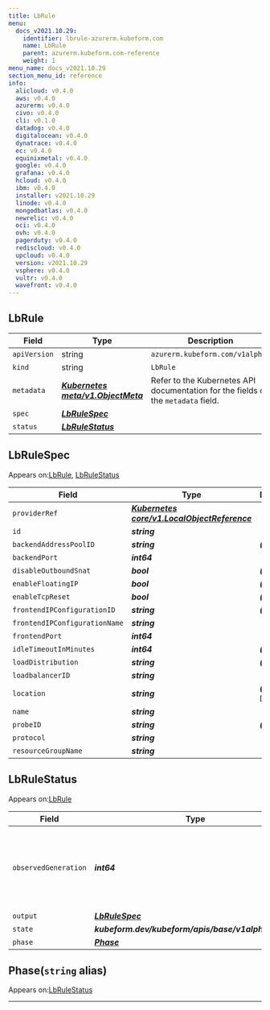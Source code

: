 ```yaml
---
title: LbRule
menu:
  docs_v2021.10.29:
    identifier: lbrule-azurerm.kubeform.com
    name: LbRule
    parent: azurerm.kubeform.com-reference
    weight: 1
menu_name: docs_v2021.10.29
section_menu_id: reference
info:
  alicloud: v0.4.0
  aws: v0.4.0
  azurerm: v0.4.0
  civo: v0.4.0
  cli: v0.1.0
  datadog: v0.4.0
  digitalocean: v0.4.0
  dynatrace: v0.4.0
  ec: v0.4.0
  equinixmetal: v0.4.0
  google: v0.4.0
  grafana: v0.4.0
  hcloud: v0.4.0
  ibm: v0.4.0
  installer: v2021.10.29
  linode: v0.4.0
  mongodbatlas: v0.4.0
  newrelic: v0.4.0
  oci: v0.4.0
  ovh: v0.4.0
  pagerduty: v0.4.0
  rediscloud: v0.4.0
  upcloud: v0.4.0
  version: v2021.10.29
  vsphere: v0.4.0
  vultr: v0.4.0
  wavefront: v0.4.0
---
```


## LbRule
| Field | Type | Description |
| ------ | ----- | ----------- |
| `apiVersion` | string | `azurerm.kubeform.com/v1alpha1` |
|    `kind` | string | `LbRule` |
| `metadata` | ***[Kubernetes meta/v1.ObjectMeta](https://v1-18.docs.kubernetes.io/docs/reference/generated/kubernetes-api/v1.18/#objectmeta-v1-meta)***|Refer to the Kubernetes API documentation for the fields of the `metadata` field.|
| `spec` | ***[LbRuleSpec](#lbrulespec)***||
| `status` | ***[LbRuleStatus](#lbrulestatus)***||
## LbRuleSpec

Appears on:[LbRule](#lbrule), [LbRuleStatus](#lbrulestatus)

| Field | Type | Description |
| ------ | ----- | ----------- |
| `providerRef` | ***[Kubernetes core/v1.LocalObjectReference](https://v1-18.docs.kubernetes.io/docs/reference/generated/kubernetes-api/v1.18/#localobjectreference-v1-core)***||
| `id` | ***string***||
| `backendAddressPoolID` | ***string***| ***(Optional)*** |
| `backendPort` | ***int64***||
| `disableOutboundSnat` | ***bool***| ***(Optional)*** |
| `enableFloatingIP` | ***bool***| ***(Optional)*** |
| `enableTcpReset` | ***bool***| ***(Optional)*** |
| `frontendIPConfigurationID` | ***string***| ***(Optional)*** |
| `frontendIPConfigurationName` | ***string***||
| `frontendPort` | ***int64***||
| `idleTimeoutInMinutes` | ***int64***| ***(Optional)*** |
| `loadDistribution` | ***string***| ***(Optional)*** |
| `loadbalancerID` | ***string***||
| `location` | ***string***| ***(Optional)*** Deprecated|
| `name` | ***string***||
| `probeID` | ***string***| ***(Optional)*** |
| `protocol` | ***string***||
| `resourceGroupName` | ***string***||
## LbRuleStatus

Appears on:[LbRule](#lbrule)

| Field | Type | Description |
| ------ | ----- | ----------- |
| `observedGeneration` | ***int64***| ***(Optional)*** Resource generation, which is updated on mutation by the API Server.|
| `output` | ***[LbRuleSpec](#lbrulespec)***| ***(Optional)*** |
| `state` | ***kubeform.dev/kubeform/apis/base/v1alpha1.State***| ***(Optional)*** |
| `phase` | ***[Phase](#phase)***| ***(Optional)*** |
## Phase(`string` alias)

Appears on:[LbRuleStatus](#lbrulestatus)

---
